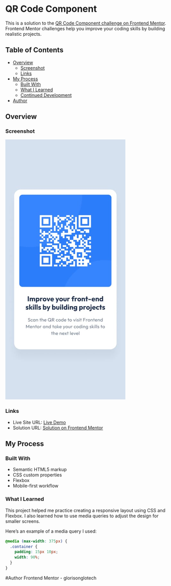 # QR Code Component

This is a solution to the [QR Code Component challenge on Frontend Mentor](https://www.frontendmentor.io/challenges/qr-code-component-iux_sIO_H). Frontend Mentor challenges help you improve your coding skills by building realistic projects.

## Table of Contents

- [Overview](#overview)
  - [Screenshot](#screenshot)
  - [Links](#links)
- [My Process](#my-process)
  - [Built With](#built-with)
  - [What I Learned](#what-i-learned)
  - [Continued Development](#continued-development)
- [Author](#author)

## Overview

### Screenshot

![Screenshot of the QR Code Component](./design/mobile-design.jpg)

### Links

- Live Site URL: [Live Demo](#) <!-- Add your live site link here -->
- Solution URL: [Solution on Frontend Mentor](#) <!-- Add your solution link here -->

## My Process

### Built With

- Semantic HTML5 markup
- CSS custom properties
- Flexbox
- Mobile-first workflow

### What I Learned

This project helped me practice creating a responsive layout using CSS and Flexbox. I also learned how to use media queries to adjust the design for smaller screens.

Here’s an example of a media query I used:

```css
@media (max-width: 375px) {
  .container {
    padding: 15px 10px;
    width: 90%;
  }
}
```



#Author
Frontend Mentor - glorisonglotech 
